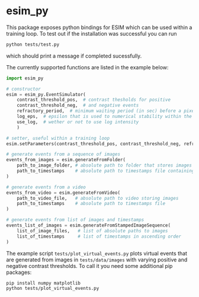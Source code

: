 # esim\_py

This package exposes python bindings for ESIM which can be used within a training loop. 
To test out if the installation was successful you can run

```bash
python tests/test.py
```

which should print a message if completed sucessfully. 

The currently supported functions are listed in the example below:
```python
import esim_py

# constructor
esim = esim_py.EventSimulator(
    contrast_threshold_pos,  # contrast thesholds for positive 
    contrast_threshold_neg,  # and negative events
    refractory_period,  # minimum waiting period (in sec) before a pixel can trigger a new event
    log_eps,  # epsilon that is used to numerical stability within the logarithm
    use_log,  # wether or not to use log intensity
    )

# setter, useful within a training loop
esim.setParameters(contrast_threshold_pos, contrast_threshold_neg, refractory_period, log_eps, use_log)

# generate events from a sequence of images
events_from_images = esim.generateFromFolder(
    path_to_image_folder, # absolute path to folder that stores images in numbered order
    path_to_timestamps    # absolute path to timestamps file containing one timestamp (in secs) for each 
)

# generate events from a video
events_from_video = esim.generateFromVideo(
    path_to_video_file,   # absolute path to video storing images
    path_to_timestamps    # absolute path to timestamps file
)

# generate events from list of images and timestamps
events_list_of_images = esim.generateFromStampedImageSequence(
    list_of_image_files,   # list of absolute paths to images
    list_of_timestamps     # list of timestamps in ascending order
)

```
The example script `tests/plot_virtual_events.py` plots virtual events that are generated from images in `tests/data/images` with varying positive and negative contrast thresholds. To call it you need some additional pip packages:

```bash
pip install numpy matplotlib
python tests/plot_virtual_events.py
```
